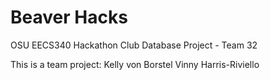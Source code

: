 # Beaver Hacks
OSU EECS340 Hackathon Club Database Project - Team 32 

This is a team project:
Kelly von Borstel
Vinny Harris-Riviello
